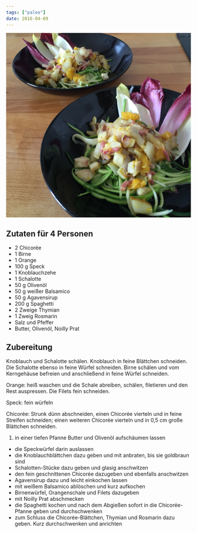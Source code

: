 ```yaml
---
tags: ["paleo"]
date: 2016-04-09
---
```


![](../uploads/chicoree-pasta.jpg)

## Zutaten für 4 Personen

- 2 Chicorée
- 1 Birne
- 1 Orange
- 100 g Speck
- 1 Knoblauchzehe
- 1 Schalotte
- 50 g Olivenöl
- 50 g weißer Balsamico
- 50 g Agavensirup
- 200 g Spaghetti
- 2 Zweige Thymian
- 1 Zweig Rosmarin
- Salz und Pfeffer
- Butter, Olivenöl, Noilly Prat

## Zubereitung

Knoblauch und Schalotte schälen. Knoblauch in feine Blättchen schneiden. Die Schalotte ebenso in feine Würfel schneiden. Birne schälen und vom Kerngehäuse befreien und anschließend in feine Würfel schneiden.

Orange: heiß waschen und die Schale abreiben, schälen, filetieren und den Rest auspressen. Die Filets fein schneiden.

Speck: fein würfeln

Chicorée: Strunk dünn abschneiden, einen Chicorée vierteln und in feine Streifen schneiden; einen weiteren Chicorée vierteln und in 0,5 cm große Blättchen schneiden.

1. in einer tiefen Pfanne Butter und Olivenöl aufschäumen lassen
- die Speckwürfel darin auslassen
- die Knoblauchblättchen dazu geben und mit anbraten, bis sie goldbraun sind
- Schalotten-Stücke dazu geben und glasig anschwitzen
- den fein geschnittenen Chicorée dazugeben und ebenfalls anschwitzen
- Agavensirup dazu und leicht einkochen lassen
- mit weißem Balsamico ablöschen und kurz aufkochen
- Birnenwürfel, Orangenschale und Filets dazugeben
- mit Noilly Prat abschmecken
- die Spaghetti kochen und nach dem Abgießen sofort in die Chicorée-Pfanne geben und durchschwenken
- zum Schluss die Chicorée-Blättchen, Thymian und Rosmarin dazu geben. Kurz durchschwenken und anrichten

